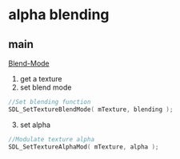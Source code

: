 # alpha blending

## main

[Blend-Mode](https://wiki.libsdl.org/SDL_BlendMode)

1. get a texture
2. set blend mode

```cpp
//Set blending function
SDL_SetTextureBlendMode( mTexture, blending );
```

3. set alpha

```cpp
//Modulate texture alpha
SDL_SetTextureAlphaMod( mTexture, alpha );
```
